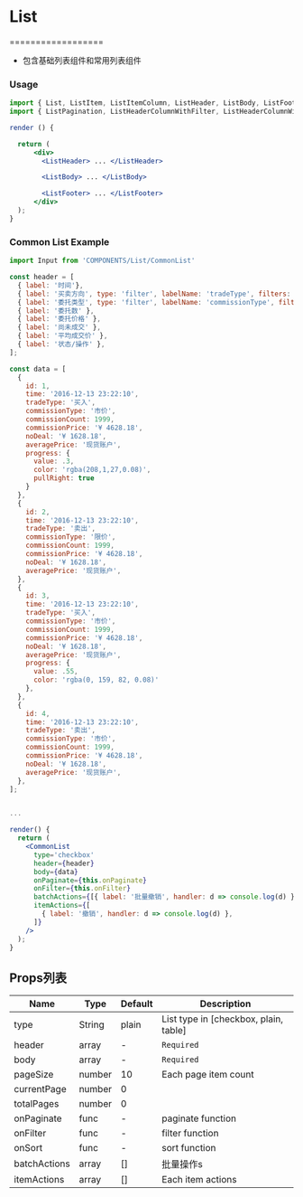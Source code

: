 <!--
@Author: eason
@Date:   2016-12-06T18:55:13+08:00
@Email:  uniquecolesmith@gmail.com
@Last modified by:   eason
@Last modified time: 2016-12-06T20:19:39+08:00
@License: MIT
@Copyright: Eason(uniquecolesmith@gmail.com)
-->



# List
==================
* 包含基础列表组件和常用列表组件

### Usage

```jsx
import { List, ListItem, ListItemColumn, ListHeader, ListBody, ListFooter } from 'COMPONENTS/List';
import { ListPagination, ListHeaderColumnWithFilter, ListHeaderColumnWithSort}

render () {

  return (
      <div>
        <ListHeader> ... </ListHeader>

        <ListBody> ... </ListBody>

        <ListFooter> ... </ListFooter>
      </div>
  );
}
```

### Common List Example

``` jsx
import Input from 'COMPONENTS/List/CommonList'

const header = [
  { label: '时间'},
  { label: '买卖方向', type: 'filter', labelName: 'tradeType', filters: ['买入', '卖出'] },
  { label: '委托类型', type: 'filter', labelName: 'commissionType', filters: ['市价', '限价'] },
  { label: '委托数' },
  { label: '委托价格' },
  { label: '尚未成交' },
  { label: '平均成交价' },
  { label: '状态/操作' },
];

const data = [
  {
    id: 1,
    time: '2016-12-13 23:22:10',
    tradeType: '买入',
    commissionType: '市价',
    commissionCount: 1999,
    commissionPrice: '¥ 4628.18',
    noDeal: '¥ 1628.18',
    averagePrice: '现货账户',
    progress: {
      value: .3,
      color: 'rgba(208,1,27,0.08)',
      pullRight: true
    }
  },
  {
    id: 2,
    time: '2016-12-13 23:22:10',
    tradeType: '卖出',
    commissionType: '限价',
    commissionCount: 1999,
    commissionPrice: '¥ 4628.18',
    noDeal: '¥ 1628.18',
    averagePrice: '现货账户',
  },
  {
    id: 3,
    time: '2016-12-13 23:22:10',
    tradeType: '买入',
    commissionType: '市价',
    commissionCount: 1999,
    commissionPrice: '¥ 4628.18',
    noDeal: '¥ 1628.18',
    averagePrice: '现货账户',
    progress: {
      value: .55,
      color: 'rgba(0, 159, 82, 0.08)'
    },
  },
  {
    id: 4,
    time: '2016-12-13 23:22:10',
    tradeType: '卖出',
    commissionType: '市价',
    commissionCount: 1999,
    commissionPrice: '¥ 4628.18',
    noDeal: '¥ 1628.18',
    averagePrice: '现货账户',
  },
];


...

render() {
  return (
    <CommonList
      type='checkbox'
      header={header}
      body={data}
      onPaginate={this.onPaginate}
      onFilter={this.onFilter}
      batchActions={[{ label: '批量撤销', handler: d => console.log(d) }]}
      itemActions={[
        { label: '撤销', handler: d => console.log(d) },
      ]}
    />
  );
}
```

## Props列表
| Name             | Type        | Default   | Description           |
| ---------------- | ----------- | --------- | --------------------- |
| type             | String      | plain     | List type in [checkbox, plain, table] |
| header           | array       | -         | `Required`            |
| body             | array       | -         | `Required`            |
| pageSize         | number      | 10        | Each page item count  |
| currentPage      | number      | 0         |                       |
| totalPages       | number      | 0         |                       |
| onPaginate       | func        | -         | paginate function     |
| onFilter         | func        | -         | filter function       |
| onSort           | func        | -         | sort function         |
| batchActions     | array       | []        | 批量操作s               |
| itemActions      | array       | []        | Each item actions     |
